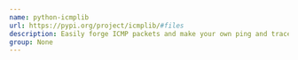 ```yaml
---
name: python-icmplib
url: https://pypi.org/project/icmplib/#files
description: Easily forge ICMP packets and make your own ping and traceroute.
group: None
---
```

